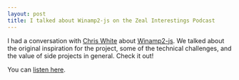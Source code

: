```yaml
---
layout: post
title: I talked about Winamp2-js on the Zeal Interestings Podcast
---
```


I had a conversation with [Chris White] about [Winamp2-js]. We talked about the original inspiration for the project, some of the technical challenges, and the value of side projects in general. Check it out!

You can [listen here](http://podcast.codingzeal.com/114820/657488-winamp-js).

[Chris White]: https://twitter.com/CL_White
[Winamp2-js]: https://jordaneldredge.com/projects/winamp2-js/
